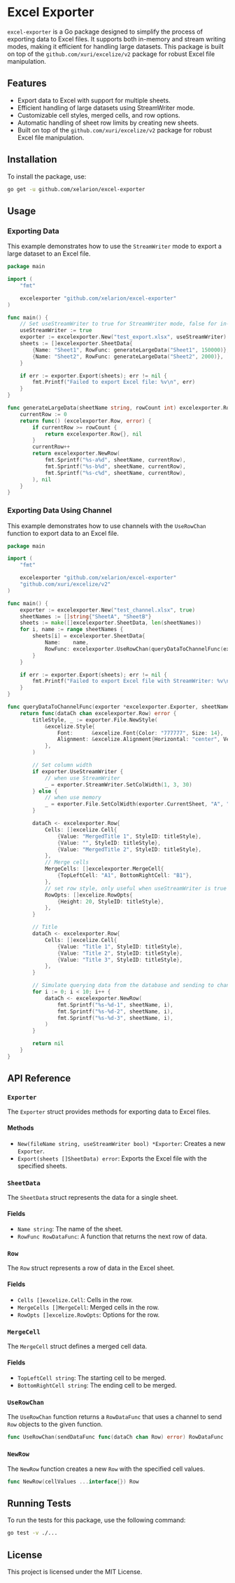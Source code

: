 # Excel Exporter

`excel-exporter` is a Go package designed to simplify the process of exporting data to Excel files. It supports both in-memory and stream writing modes, making it efficient for handling large datasets. This package is built on top of the `github.com/xuri/excelize/v2` package for robust Excel file manipulation.

## Features

- Export data to Excel with support for multiple sheets.
- Efficient handling of large datasets using StreamWriter mode.
- Customizable cell styles, merged cells, and row options.
- Automatic handling of sheet row limits by creating new sheets.
- Built on top of the `github.com/xuri/excelize/v2` package for robust Excel file manipulation.

## Installation

To install the package, use:

```sh
go get -u github.com/xelarion/excel-exporter
```

## Usage

### Exporting Data

This example demonstrates how to use the `StreamWriter` mode to export a large dataset to an Excel file.

```go
package main

import (
    "fmt"

    excelexporter "github.com/xelarion/excel-exporter"
)

func main() {
    // Set useStreamWriter to true for StreamWriter mode, false for in-memory mode
    useStreamWriter := true
    exporter := excelexporter.New("test_export.xlsx", useStreamWriter)
    sheets := []excelexporter.SheetData{
        {Name: "Sheet1", RowFunc: generateLargeData("Sheet1", 150000)},
        {Name: "Sheet2", RowFunc: generateLargeData("Sheet2", 2000)},
    }

    if err := exporter.Export(sheets); err != nil {
        fmt.Printf("Failed to export Excel file: %v\n", err)
    }
}

func generateLargeData(sheetName string, rowCount int) excelexporter.RowDataFunc {
    currentRow := 0
    return func() (excelexporter.Row, error) {
        if currentRow >= rowCount {
            return excelexporter.Row{}, nil
        }
        currentRow++
        return excelexporter.NewRow(
            fmt.Sprintf("%s-a%d", sheetName, currentRow),
            fmt.Sprintf("%s-b%d", sheetName, currentRow),
            fmt.Sprintf("%s-c%d", sheetName, currentRow),
        ), nil
    }
}
```

### Exporting Data Using Channel

This example demonstrates how to use channels with the `UseRowChan` function to export data to an Excel file.

```go
package main

import (
    "fmt"

    excelexporter "github.com/xelarion/excel-exporter"
    "github.com/xuri/excelize/v2"
)

func main() {
    exporter := excelexporter.New("test_channel.xlsx", true)
    sheetNames := []string{"SheetA", "SheetB"}
    sheets := make([]excelexporter.SheetData, len(sheetNames))
    for i, name := range sheetNames {
        sheets[i] = excelexporter.SheetData{
            Name:    name,
            RowFunc: excelexporter.UseRowChan(queryDataToChannelFunc(exporter, name)),
        }
    }

    if err := exporter.Export(sheets); err != nil {
        fmt.Printf("Failed to export Excel file with StreamWriter: %v\n", err)
    }
}

func queryDataToChannelFunc(exporter *excelexporter.Exporter, sheetName string) func(dataCh chan excelexporter.Row) error {
    return func(dataCh chan excelexporter.Row) error {
        titleStyle, _ := exporter.File.NewStyle(
            &excelize.Style{
                Font:      &excelize.Font{Color: "777777", Size: 14},
                Alignment: &excelize.Alignment{Horizontal: "center", Vertical: "center"},
            },
        )

        // Set column width
        if exporter.UseStreamWriter {
            // when use StreamWriter
            _ = exporter.StreamWriter.SetColWidth(1, 3, 30)
        } else {
            // when use memory
            _ = exporter.File.SetColWidth(exporter.CurrentSheet, "A", "C", 30)
        }

        dataCh <- excelexporter.Row{
            Cells: []excelize.Cell{
                {Value: "MergedTitle 1", StyleID: titleStyle},
                {Value: "", StyleID: titleStyle},
                {Value: "MergedTitle 2", StyleID: titleStyle},
            },
            // Merge cells
            MergeCells: []excelexporter.MergeCell{
                {TopLeftCell: "A1", BottomRightCell: "B1"},
            },
            // set row style, only useful when useStreamWriter is true
            RowOpts: []excelize.RowOpts{
                {Height: 20, StyleID: titleStyle},
            },
        }

        // Title
        dataCh <- excelexporter.Row{
            Cells: []excelize.Cell{
                {Value: "Title 1", StyleID: titleStyle},
                {Value: "Title 2", StyleID: titleStyle},
                {Value: "Title 3", StyleID: titleStyle},
            },
        }

        // Simulate querying data from the database and sending to channel
        for i := 0; i < 10; i++ {
            dataCh <- excelexporter.NewRow(
                fmt.Sprintf("%s-%d-1", sheetName, i),
                fmt.Sprintf("%s-%d-2", sheetName, i),
                fmt.Sprintf("%s-%d-3", sheetName, i),
            )
        }

        return nil
    }
}
```

## API Reference

### `Exporter`

The `Exporter` struct provides methods for exporting data to Excel files.

#### Methods

- `New(fileName string, useStreamWriter bool) *Exporter`: Creates a new `Exporter`.
- `Export(sheets []SheetData) error`: Exports the Excel file with the specified sheets.

### `SheetData`

The `SheetData` struct represents the data for a single sheet.

#### Fields

- `Name string`: The name of the sheet.
- `RowFunc RowDataFunc`: A function that returns the next row of data.

### `Row`

The `Row` struct represents a row of data in the Excel sheet.

#### Fields

- `Cells []excelize.Cell`: Cells in the row.
- `MergeCells []MergeCell`: Merged cells in the row.
- `RowOpts []excelize.RowOpts`: Options for the row.

### `MergeCell`

The `MergeCell` struct defines a merged cell data.

#### Fields

- `TopLeftCell string`: The starting cell to be merged.
- `BottomRightCell string`: The ending cell to be merged.

### `UseRowChan`

The `UseRowChan` function returns a `RowDataFunc` that uses a channel to send `Row` objects to the given function.

```go
func UseRowChan(sendDataFunc func(dataCh chan Row) error) RowDataFunc
```

### `NewRow`

The `NewRow` function creates a new `Row` with the specified cell values.

```go
func NewRow(cellValues ...interface{}) Row
```

## Running Tests

To run the tests for this package, use the following command:

```sh
go test -v ./...
```

## License

This project is licensed under the MIT License.
